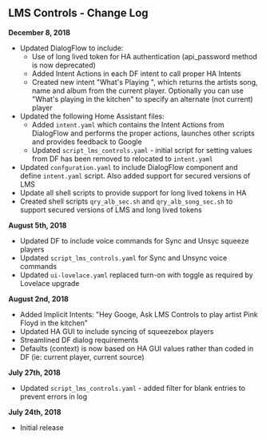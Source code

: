 ## LMS Controls - Change Log

**December 8, 2018**

- Updated DialogFlow to include:
  - Use of long lived token for HA authentication (api_password method is now deprecated)
  - Added Intent Actions in each DF intent to call proper HA Intents
  - Created new intent  "What's Playing ", which returns the artists song, name and album from the current player.  Optionally you can use "What's playing in the kitchen" to specify an alternate (not current) player   
- Updated the following Home Assistant files:
  - Added `intent.yaml` which contains the Intent Actions from DialogFlow and performs the proper actions, launches other scripts and provides feedback to Google
  - Updated `script_lms_controls.yaml` - initial script for setting values from DF has been removed to relocated to `intent.yaml`
- Updated `confguration.yaml` to include DialogFlow component and define `intent.yaml` script.  Also added support for secured versions of LMS
- Update all shell scripts to provide support for long lived tokens in HA
- Created shell scripts `qry_alb_sec.sh` and `qry_alb_song_sec.sh` to support secured versions of LMS and long lived tokens

**August 5th, 2018**

- Updated DF to include voice commands for Sync and Unsyc squeeze players
- Updated `script_lms_controls.yaml` for Sync and Unsync voice commands
- Updated `ui-lovelace.yaml` replaced turn-on with toggle as required by Lovelace upgrade

**August 2nd, 2018**
- Added Implicit Intents: "Hey Googe, Ask LMS Controls to play artist Pink Floyd in the kitchen"
- Updated HA GUI to include syncing of squeezebox players
- Streamlined DF dialog requirements
- Defaults (context) is now based on HA GUI values rather than coded in DF (ie: current player, current source)

**July 27th, 2018**
- Updated `script_lms_controls.yaml` - added filter for blank entries to prevent errors in log

**July 24th, 2018**
- Initial release

